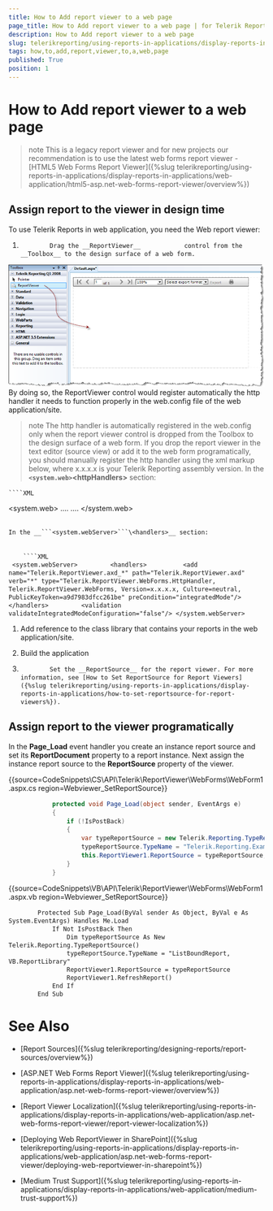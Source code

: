 ```yaml
---
title: How to Add report viewer to a web page
page_title: How to Add report viewer to a web page | for Telerik Reporting Documentation
description: How to Add report viewer to a web page
slug: telerikreporting/using-reports-in-applications/display-reports-in-applications/web-application/asp.net-web-forms-report-viewer/how-to-add-report-viewer-to-a-web-page
tags: how,to,add,report,viewer,to,a,web,page
published: True
position: 1
---
```


# How to Add report viewer to a web page



>note This is a legacy report viewer and for new projects our recommendation is to use the latest web forms report viewer -           [HTML5 Web Forms Report Viewer]({%slug telerikreporting/using-reports-in-applications/display-reports-in-applications/web-application/html5-asp.net-web-forms-report-viewer/overview%})


## Assign report to the viewer in design time

To use Telerik Reports in web application, you need the Web report viewer:

1.             Drag the __ReportViewer__            control from the __Toolbox__ to the design surface of a web form.
              

  ![](images/WebReportViewer.png)By doing so, the ReportViewer control would register automatically the http handler it needs to function               properly in the web.config file of the web application/site.             

   >note The http handler is automatically registered in the web.config only when the report viewer control is dropped from                 the Toolbox to the design surface of a web form. If you drop the report viewer in the text editor (source view) or add it to the web                 form programatically, you should manually register the http handler using the xml markup below, where x.x.x.x is your Telerik Reporting assembly version.               In the __```<system.web>```\<httpHandlers>__ section:             

	
    ````XML
<system.web>
....
	<httpHandlers>
	      <add path="Telerik.ReportViewer.axd" verb="*" type="Telerik.ReportViewer.WebForms.HttpHandler, Telerik.ReportViewer.WebForms, Version=x.x.x.x, Culture=neutral, PublicKeyToken=a9d7983dfcc261be"/>
	</httpHandlers>
....
</system.web>
````

In the __```<system.webServer>```\<handlers>__ section:               

	
    ````XML
 <system.webServer> 		<handlers> 			<add name="Telerik.ReportViewer.axd_*" path="Telerik.ReportViewer.axd" verb="*" type="Telerik.ReportViewer.WebForms.HttpHandler, Telerik.ReportViewer.WebForms, Version=x.x.x.x, Culture=neutral, PublicKeyToken=a9d7983dfcc261be" preCondition="integratedMode"/> 		</handlers> 		<validation validateIntegratedModeConfiguration="false"/> </system.webServer>
````



1. Add reference to the class library that contains your reports in the web application/site.

1. Build the application

1.             Set the __ReportSource__ for the report viewer. For more information, see [How to Set ReportSource for Report Viewers]({%slug telerikreporting/using-reports-in-applications/display-reports-in-applications/how-to-set-reportsource-for-report-viewers%}).
          

## Assign report to the viewer programatically

In the __Page_Load__ event handler you create an instance report source and set its           __ReportDocument__ property to a report instance. Next assign the instance report source           to the __ReportSource__ property of the viewer.         

{{source=CodeSnippets\CS\API\Telerik\ReportViewer\WebForms\WebForm1.aspx.cs region=Webviewer_SetReportSource}}
````C#
	        protected void Page_Load(object sender, EventArgs e)
	        {
	            if (!IsPostBack)
	            {
	                var typeReportSource = new Telerik.Reporting.TypeReportSource();
	                typeReportSource.TypeName = "Telerik.Reporting.Examples.CSharp.ListBoundReport, CSharp.ReportLibrary";
	                this.ReportViewer1.ReportSource = typeReportSource;
	            }
	        }
````



{{source=CodeSnippets\VB\API\Telerik\ReportViewer\WebForms\WebForm1.aspx.vb region=Webviewer_SetReportSource}}
````VB
	    Protected Sub Page_Load(ByVal sender As Object, ByVal e As System.EventArgs) Handles Me.Load
	        If Not IsPostBack Then
	            Dim typeReportSource As New Telerik.Reporting.TypeReportSource()
	            typeReportSource.TypeName = "ListBoundReport, VB.ReportLibrary"
	            ReportViewer1.ReportSource = typeReportSource
	            ReportViewer1.RefreshReport()
	        End If
	    End Sub
````



# See Also


 * [Report Sources]({%slug telerikreporting/designing-reports/report-sources/overview%})[](66CD7D60-7708-42D5-8BB4-506676E8679E)

 * [ASP.NET Web Forms Report Viewer]({%slug telerikreporting/using-reports-in-applications/display-reports-in-applications/web-application/asp.net-web-forms-report-viewer/overview%})

 * [Report Viewer Localization]({%slug telerikreporting/using-reports-in-applications/display-reports-in-applications/web-application/asp.net-web-forms-report-viewer/report-viewer-localization%})

 * [Deploying Web ReportViewer in SharePoint]({%slug telerikreporting/using-reports-in-applications/display-reports-in-applications/web-application/asp.net-web-forms-report-viewer/deploying-web-reportviewer-in-sharepoint%})

 * [Medium Trust Support]({%slug telerikreporting/using-reports-in-applications/display-reports-in-applications/web-application/medium-trust-support%})
